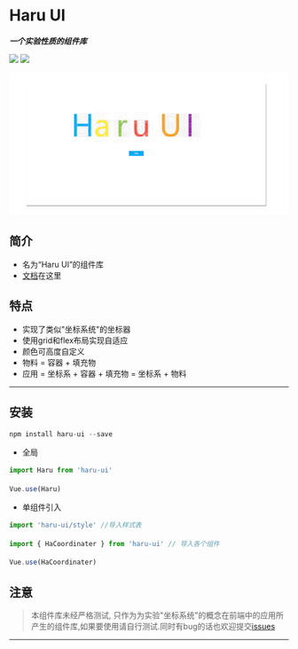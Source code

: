 # Haru UI

_**一个实验性质的组件库**_

![](https://img.shields.io/github/package-json/v/JDong-chen/Haru-UI.svg?)   ![](https://img.shields.io/github/license/JDong-chen/Haru-UI.svg?logo=MIT)

![头图](./Haru-UI.png)

## 简介

- 名为“Haru UI”的组件库
- [文档](https://hydrousdelta.github.io/Haru-UI)在这里
<!-- - [sample]()在这里 -->

## 特点

- 实现了类似"坐标系统"的坐标器
- 使用grid和flex布局实现自适应
- 颜色可高度自定义
- 物料 = 容器 + 填充物
- 应用 = 坐标系 + 容器 + 填充物 = 坐标系 + 物料

---

## 安装

```js
npm install haru-ui --save
```

- 全局

```js
import Haru from 'haru-ui'

Vue.use(Haru)
```

- 单组件引入

```js
import 'haru-ui/style' //导入样式表

import { HaCoordinater } from 'haru-ui' // 导入各个组件

Vue.use(HaCoordinater)
```

## 注意

> 本组件库未经严格测试, 只作为为实验"坐标系统"的概念在前端中的应用所产生的组件库,如果要使用请自行测试.同时有bug的话也欢迎提交[issues](https://github.com/HydrousDelta/Haru-UI/issues)

---

